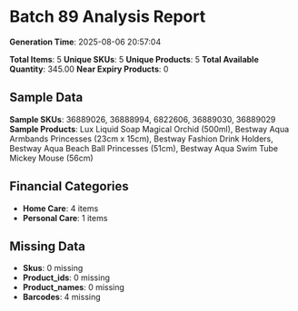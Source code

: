 # Batch 89 Analysis Report

**Generation Time**: 2025-08-06 20:57:04

**Total Items**: 5
**Unique SKUs**: 5
**Unique Products**: 5
**Total Available Quantity**: 345.00
**Near Expiry Products**: 0

## Sample Data
**Sample SKUs**: 36889026, 36888994, 6822606, 36889030, 36889029
**Sample Products**: Lux Liquid Soap Magical Orchid (500ml), Bestway Aqua Armbands Princesses (23cm x 15cm), Bestway Fashion Drink Holders, Bestway Aqua Beach Ball Princesses (51cm), Bestway Aqua Swim Tube Mickey Mouse (56cm)

## Financial Categories
- **Home Care**: 4 items
- **Personal Care**: 1 items

## Missing Data
- **Skus**: 0 missing
- **Product_ids**: 0 missing
- **Product_names**: 0 missing
- **Barcodes**: 4 missing

